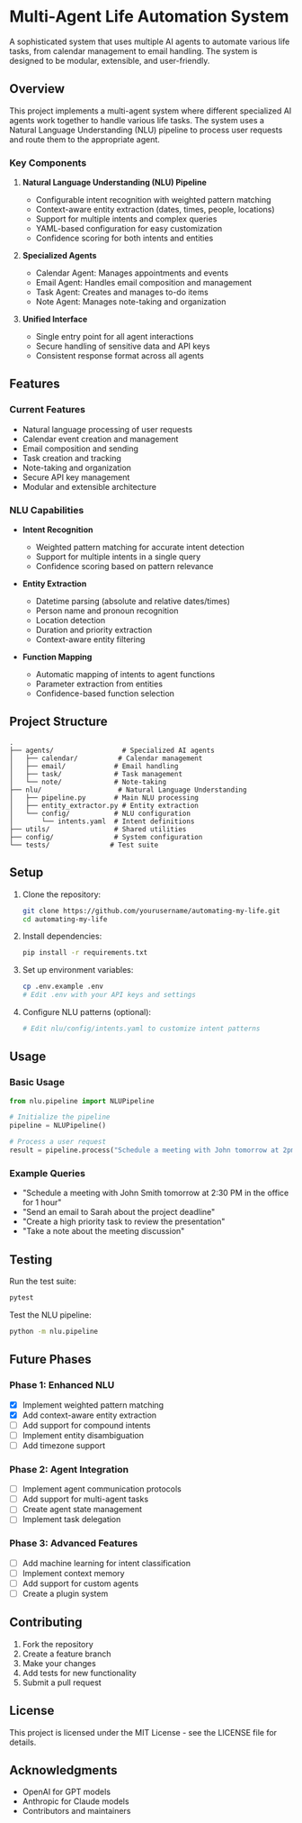 # Multi-Agent Life Automation System

A sophisticated system that uses multiple AI agents to automate various life tasks, from calendar management to email handling. The system is designed to be modular, extensible, and user-friendly.

## Overview

This project implements a multi-agent system where different specialized AI agents work together to handle various life tasks. The system uses a Natural Language Understanding (NLU) pipeline to process user requests and route them to the appropriate agent.

### Key Components

1. **Natural Language Understanding (NLU) Pipeline**
   - Configurable intent recognition with weighted pattern matching
   - Context-aware entity extraction (dates, times, people, locations)
   - Support for multiple intents and complex queries
   - YAML-based configuration for easy customization
   - Confidence scoring for both intents and entities

2. **Specialized Agents**
   - Calendar Agent: Manages appointments and events
   - Email Agent: Handles email composition and management
   - Task Agent: Creates and manages to-do items
   - Note Agent: Manages note-taking and organization

3. **Unified Interface**
   - Single entry point for all agent interactions
   - Secure handling of sensitive data and API keys
   - Consistent response format across all agents

## Features

### Current Features
- Natural language processing of user requests
- Calendar event creation and management
- Email composition and sending
- Task creation and tracking
- Note-taking and organization
- Secure API key management
- Modular and extensible architecture

### NLU Capabilities
- **Intent Recognition**
  - Weighted pattern matching for accurate intent detection
  - Support for multiple intents in a single query
  - Confidence scoring based on pattern relevance

- **Entity Extraction**
  - Datetime parsing (absolute and relative dates/times)
  - Person name and pronoun recognition
  - Location detection
  - Duration and priority extraction
  - Context-aware entity filtering

- **Function Mapping**
  - Automatic mapping of intents to agent functions
  - Parameter extraction from entities
  - Confidence-based function selection

## Project Structure

```
.
├── agents/                 # Specialized AI agents
│   ├── calendar/          # Calendar management
│   ├── email/            # Email handling
│   ├── task/             # Task management
│   └── note/             # Note-taking
├── nlu/                   # Natural Language Understanding
│   ├── pipeline.py       # Main NLU processing
│   ├── entity_extractor.py # Entity extraction
│   └── config/           # NLU configuration
│       └── intents.yaml  # Intent definitions
├── utils/                # Shared utilities
├── config/               # System configuration
└── tests/               # Test suite
```

## Setup

1. Clone the repository:
   ```bash
   git clone https://github.com/yourusername/automating-my-life.git
   cd automating-my-life
   ```

2. Install dependencies:
   ```bash
   pip install -r requirements.txt
   ```

3. Set up environment variables:
   ```bash
   cp .env.example .env
   # Edit .env with your API keys and settings
   ```

4. Configure NLU patterns (optional):
   ```bash
   # Edit nlu/config/intents.yaml to customize intent patterns
   ```

## Usage

### Basic Usage
```python
from nlu.pipeline import NLUPipeline

# Initialize the pipeline
pipeline = NLUPipeline()

# Process a user request
result = pipeline.process("Schedule a meeting with John tomorrow at 2pm")
```

### Example Queries
- "Schedule a meeting with John Smith tomorrow at 2:30 PM in the office for 1 hour"
- "Send an email to Sarah about the project deadline"
- "Create a high priority task to review the presentation"
- "Take a note about the meeting discussion"

## Testing

Run the test suite:
```bash
pytest
```

Test the NLU pipeline:
```bash
python -m nlu.pipeline
```

## Future Phases

### Phase 1: Enhanced NLU
- [x] Implement weighted pattern matching
- [x] Add context-aware entity extraction
- [ ] Add support for compound intents
- [ ] Implement entity disambiguation
- [ ] Add timezone support

### Phase 2: Agent Integration
- [ ] Implement agent communication protocols
- [ ] Add support for multi-agent tasks
- [ ] Create agent state management
- [ ] Implement task delegation

### Phase 3: Advanced Features
- [ ] Add machine learning for intent classification
- [ ] Implement context memory
- [ ] Add support for custom agents
- [ ] Create a plugin system

## Contributing

1. Fork the repository
2. Create a feature branch
3. Make your changes
4. Add tests for new functionality
5. Submit a pull request

## License

This project is licensed under the MIT License - see the LICENSE file for details.

## Acknowledgments

- OpenAI for GPT models
- Anthropic for Claude models
- Contributors and maintainers 